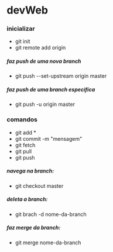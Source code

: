 # devWeb

### inicializar

- git init
- git remote add origin <url>

##### faz push de uma nova branch

- git push --set-upstream origin master

##### faz push de uma branch especifica

- git push -u origin master

### comandos

- git add \*
- git commit -m "mensagem"
- git fetch
- git pull
- git push

##### navega na branch:

- git checkout master

##### deleta a branch:

- git brach -d nome-da-branch

##### faz merge da branch:

- git merge nome-da-branch
